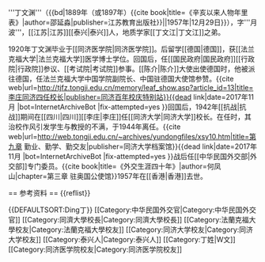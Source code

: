 '''丁文渊'''（{{bd|1889年（或1897年）<ref name="xh">{{cite book|title=《辛亥以来人物年里表》|author=邵延淼|publisher=江苏教育出版社}}</ref>||1957年|12月29日}}），字'''月波'''，[[江苏|江苏]][[泰兴|泰兴]]人，地质学家[[丁文江|丁文江]]之弟。

1920年丁文渊毕业于[[同济医学院|同济医学院]]。后留学[[德国|德国]]，获[[法兰克福大学|法兰克福大学]]医学博士学位。回国后，任[[国民政府|国民政府]][[行政院|行政院]]参议、[[考试院|考试院]]参事。[[陈介|陈介]]大使出使德国时，他被派往德国，任法兰克福大学中国学院副院长、中国驻德国大使馆参赞。<ref name="xh" /><ref>{{cite web|url=http://tjfz.tongji.edu.cn/memory/leaf_show.asp?article_id=13|title=李庄同济四任校长|publisher=同济百年校庆特别站}}{{dead link|date=2017年11月 |bot=InternetArchiveBot |fix-attempted=yes }}</ref>回国后，1942年[[抗战|抗战]]期间在[[四川|四川]][[李庄|李庄]]任[[同济大学|同济大学]]校长。在任时，其治校作风引发学生与教授的不满，于1944年离任。<ref>{{cite web|url=http://web.tongji.edu.cn/~archives/yundongfiles/xsy10.htm|title=第九章  勤业、勤学、勤交友|publisher=同济大学档案馆}}{{dead link|date=2017年11月 |bot=InternetArchiveBot |fix-attempted=yes }}</ref>战后任[[中华民国外交部|外交部]]专门委员。<ref>{{cite book|title=《外交生涯四十年》|author=何凤山|chapter=第三章 驻奥国公使馆}}</ref>1957年在[[香港|香港]]去世。

== 参考资料 ==
{{reflist}}

{{DEFAULTSORT:Ding丁}}
[[Category:中华民国外交官|Category:中华民国外交官]]
[[Category:同濟大學校長|Category:同濟大學校長]]
[[Category:法蘭克福大學校友|Category:法蘭克福大學校友]]
[[Category:同济大学校友|Category:同济大学校友]]
[[Category:泰兴人|Category:泰兴人]]
[[Category:丁姓|W文]]
[[Category:同济医学院校友|Category:同济医学院校友]]
